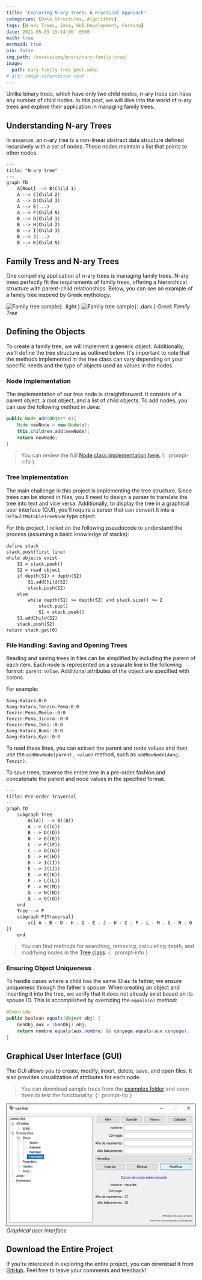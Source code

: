```yaml
---
title: "Exploring N-ary Trees: A Practical Approach"
categories: [Data Structures, Algorithms]
tags: [N-ary Trees, Java, GUI Development, Parsing]
date: 2021-05-09 15:14:00 -0500
math: true
mermaid: true
pin: false
img_path: /assets/img/posts/nary-family-tree/
image:
  path: nary-family-tree-post.webp
# alt: image alternative text
---
```

Unlike binary trees, which have only two child nodes, n-ary trees can have any number of child nodes. In this post, we will dive into the world of n-ary trees and explore their application in managing family trees.

## Understanding N-ary Trees

In essence, an n-ary tree is a non-linear abstract data structure defined recursively with a set of nodes. These nodes maintain a list that points to other nodes.

```mermaid
---
title: "N-ary tree"
---
graph TD
    A[Root] --> B(Child 1)
    A --> C(Child 2)
    A --> D(Child 3)
    A --> E(...)
    A --> F(Child N)
    B --> G(Child 1)
    B --> H(Child 2)
    B --> I(Child 3)
    B --> J(...)
    B --> K(Child N)
```

## Family Tress and N-ary Trees

One compelling application of n-ary trees is managing family trees. N-ary trees perfectly fit the requirements of family trees, offering a hierarchical structure with parent-child relationships. Below, you can see an example of a family tree inspired by Greek mythology.

![Family tree sample](greek-family-tree-light.webp){: .light }
![Family tree sample](greek-family-tree-dark.webp){: .dark }
_Greek Family Tree_

## Defining the Objects

To create a family tree, we will implement a generic object. Additionally, we'll define the tree structure as outlined below. It's important to note that the methods implemented in the tree class can vary depending on your specific needs and the type of objects used as values in the nodes.

### Node Implementation

The implementation of our tree node is straightforward. It consists of a parent object, a root object, and a list of child objects. To add nodes, you can use the following method in Java:

```java
public Node add(Object o){
    Node newNode = new Node(o);
    this.children.add(newNode);
    return newNode;
}
```

>You can review the full [Node class implementation here.](https://github.com/crixodia/nary-family-tree/blob/master/ArbolGen/src/CapaNegocio/Node.java)
{: .prompt-info }

### Tree Implementation

The main challenge in this project is implementing the tree structure. Since trees can be stored in files, you'll need to design a parser to translate the tree into text and vice versa. Additionally, to display the tree in a graphical user interface (GUI), you'll require a parser that can convert it into a `DefaultMutableTreeNode` type object.

For this project, I relied on the following pseudocode to understand the process (assuming a basic knowledge of stacks):

```text
define stack
stack.push(first line)
while objects exist
    S1 = stack.peek()
    S2 = read object
    if depth(S1) < depth(S2)
        S1.addChild(S2)
        stack.push(S2)
    else
        while depth(S1) >= depth(S2) and stack.size() >= 2
            stack.pop()
            S1 = stack.peek()
    S1.addChild(S2)
    stack.push(S2)
return stack.get(0)
```

### File Handling: Saving and Opening Trees

Reading and saving trees in files can be simplified by including the parent of each item. Each node is represented on a separate line in the following format: `parent:value`. Additional attributes of the object are specified with colons.

For example:

```text
Aang:Katara:0:0
Aang:Katara,Tenzin:Pema:0:0
Tenzin:Pema,Meelo::0:0
Tenzin:Pema,Jinora::0:0
Tenzin:Pema,Ikki::0:0
Aang:Katara,Bumi::0:0
Aang:Katara,Kya::0:0
```

To read these lines, you can extract the parent and node values and then use the `addNewNode(parent, value)` method, such as `addNewNode(Aang, Tenzin)`.

To save trees, traverse the entire tree in a pre-order fashion and concatenate the parent and node values in the specified format.

```mermaid
---
title: Pre-order Traversal
---
graph TD
    subgraph Tree
        A((A)) --> B((B))
        A --> C((C))
        B --> D((D))
        B --> E((E))
        C --> F((F))
        C --> G((G))
        D --> H((H))
        D --> I((I))
        E --> J((J))
        E --> K((K))
        F --> L((L))
        F --> M((M))
        G --> N((N))
        G --> O((O))
    end
    Tree --> P
    subgraph P[Traversal]
        x([ A - B - D - H - I - E - J - K - C - F - L - M - G - N - O ])
    end
```

>You can find methods for searching, removing, calculating depth, and modifying nodes in the [Tree class](https://github.com/crixodia/nary-family-tree/blob/master/ArbolGen/src/CapaNegocio/Tree.java).
{: .prompt-info }

### Ensuring Object Uniqueness

To handle cases where a child has the same ID as its father, we ensure uniqueness through the father's spouse. When creating an object and inserting it into the tree, we verify that it does not already exist based on its spouse ID. This is accomplished by overriding the `equals(o)` method:

```java
@Override
public boolean equals(Object obj) {
    GenObj aux = (GenObj) obj;
    return nombre.equals(aux.nombre) && conyuge.equals(aux.conyuge);
}
```

## Graphical User Interface (GUI)

The GUI allows you to create, modify, insert, delete, save, and open files. It also provides visualization of attributes for each node.

>You can download sample trees from the [examples folder](https://github.com/crixodia/nary-family-tree/tree/master/examples) and open them to test the functionality.
{: .prompt-tip }

![Graphical user interface](https://github.com/crixodia/nary-family-tree/raw/master/assets/gui.jpg)
_Graphical user interface_

## Download the Entire Project

If you're interested in exploring the entire project, you can download it from [GitHub](http://github.com/crixodia/nary-family-tree). Feel free to leave your comments and feedback!
